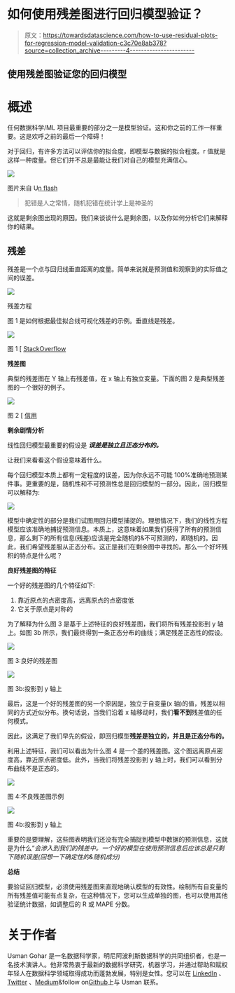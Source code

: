 # 如何使用残差图进行回归模型验证？

> 原文：<https://towardsdatascience.com/how-to-use-residual-plots-for-regression-model-validation-c3c70e8ab378?source=collection_archive---------4----------------------->

## 使用残差图验证您的回归模型

# **概述**

任何数据科学/ML 项目最重要的部分之一是模型验证。这和你之前的工作一样重要。这是欢呼之前的最后一个障碍！

对于回归，有许多方法可以评估你的拟合度，即模型与数据的拟合程度。r 值就是这样一种度量。但它们并不总是最能让我们对自己的模型充满信心。

![](img/f85696c84b45ba6dfe4dbbc1f28efc0f.png)

图片来自 U[n flash](https://unsplash.com/photos/6EnTPvPPL6I)

> 犯错是人之常情，随机犯错在统计学上是神圣的

这就是剩余图出现的原因。我们来谈谈什么是剩余图，以及你如何分析它们来解释你的结果。

## 残差

残差是一个点与回归线垂直距离的度量。简单来说就是预测值和观察到的实际值之间的误差。

![](img/ee9d8c53ab78a797e9c777cf874f51ad.png)

残差方程

图 1 是如何根据最佳拟合线可视化残差的示例。垂直线是残差。

![](img/0794f40b9d56335afdf3eaa6f6b51daa.png)

图 1 [ [StackOverflow](https://stackoverflow.com/questions/51220918/python-plot-residuals-on-a-fitted-model)

**残差图**

典型的残差图在 Y 轴上有残差值，在 x 轴上有独立变量。下面的图 2 是典型残差图的一个很好的例子。

![](img/d57a147582a7b7db1c95123cc63ec878.png)

图 2 [ [信用](https://www.qualtrics.com/support/stats-iq/analyses/regression-guides/interpreting-residual-plots-improve-regression/)

**剩余剧情分析**

线性回归模型最重要的假设是 ***误差是独立且正态分布的。***

让我们来看看这个假设意味着什么。

每个回归模型本质上都有一定程度的误差，因为你永远不可能 100%准确地预测某件事。更重要的是，随机性和不可预测性总是回归模型的一部分。因此，回归模型可以解释为:

![](img/eed1f62299f07034b2297cca9d86779c.png)

模型中确定性的部分是我们试图用回归模型捕捉的。理想情况下，我们的线性方程模型应该准确地捕捉预测信息。本质上，这意味着如果我们获得了所有的预测信息，那么剩下的所有信息(残差)应该是完全随机的&不可预测的，即随机的。因此，我们希望残差服从正态分布。这正是我们在剩余图中寻找的。那么一个好坏残积的特点是什么呢？

**良好残差图的特征**

一个好的残差图的几个特征如下:

1.  靠近原点的点密度高，远离原点的点密度低
2.  它关于原点是对称的

为了解释为什么图 3 是基于上述特征的良好残差图，我们将所有残差投影到 y 轴上。如图 3b 所示，我们最终得到一条正态分布的曲线；满足残差正态性的假设。

![](img/663734ba7cf5babf69af163040c0870f.png)

图 3:良好的残差图

![](img/f300ac4a50cc2256028d06978117a224.png)

图 3b:投影到 y 轴上

最后，这是一个好的残差图的另一个原因是，独立于自变量(x 轴)的值，残差以相同的方式近似分布。换句话说，当我们沿着 x 轴移动时，我们**看不到**残差值的任何模式。

因此，这满足了我们早先的假设，即回归模型**残差是独立的，并且是正态分布的。**

利用上述特征，我们可以看出为什么图 4 是一个差的残差图。这个图远离原点密度高，靠近原点密度低。此外，当我们将残差投影到 y 轴上时，我们可以看到分布曲线不是正态的。

![](img/91e7f64cf01973e83113c0cdbfd824b4.png)

图 4:不良残差图示例

![](img/3bd1b398ada38c7dcf1c00f911a430ee.png)

图 4b:投影到 y 轴上

重要的是要理解，这些图表明我们还没有完全捕捉到模型中数据的预测信息，这就是为什么“*会渗入到我们的残差中。一个好的模型在使用预测信息后应该总是只剩下随机误差(回想一下确定性的&随机成分)*

**总结**

要验证回归模型，必须使用残差图来直观地确认模型的有效性。绘制所有自变量的所有残差值可能有点复杂，在这种情况下，您可以生成单独的图，也可以使用其他验证统计数据，如调整后的 R 或 MAPE 分数。

# **关于作者**

Usman Gohar 是一名数据科学家，明尼阿波利斯数据科学的共同组织者，也是一名技术演讲人。他非常热衷于最新的数据科学研究，机器学习，并通过帮助和赋权年轻人在数据科学领域取得成功而蓬勃发展，特别是女性。您可以在 [LinkedIn](https://www.linkedin.com/in/usman-gohar/) 、 [Twitter](https://twitter.com/UsmanGohar) 、[Medium](https://medium.com/@usman.gohar)&follow on[Github](https://github.com/UsmanGohar)上与 Usman 联系。